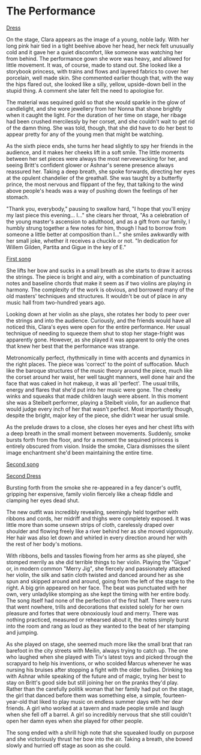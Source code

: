 # The Performance

[Dress](https://cdn77.gemgrace.com/29926-thickbox_default/sparkly-sequined-gold-ball-gown-prom-dress-with-off-shoulder-straps.jpg)

On the stage, Clara appears as the image of a young, noble lady. With her long pink hair tied in a tight beehive above her head, her neck felt unusually cold and it gave her a quiet discomfort, like someone was watching her from behind. The performance gown she wore was heavy, and allowed for little movement. It was, of course, made to stand out. She looked like a storybook princess, with trains and flows and layered fabrics to cover her porcelain, well made skin. She commented earlier though that, with the way the hips flared out, she looked like a silly, yellow, upside-down bell in the stupid thing. A comment she later felt the need to apologise for. 

The material was sequined gold so that she would sparkle in the glow of candlelight, and she wore jewellery from her Nonna that shone brightly when it caught the light. For the duration of her time on stage, her ribage had been crushed mercilessly by her corset, and she couldn't wait to get rid of the damn thing. She was told, though, that she did have to do her best to appear pretty for any of the young men that might be watching.

As the sixth piece ends, she turns her head slightly to spy her friends in the audience, and it makes her cheeks lift in a soft smile. The little moments between her set pieces were always the most nervewracking for her, and seeing Britt's confident glower or Ashnar's serene presence always reassured her. Taking a deep breath, she spoke forwards, directing her eyes at the opulent chandelier of the greathall. She was taught by a butterfly prince, the most nervous and flippant of the fey, that talking to the wind above people's heads was a way of pushing down the feelings of her stomach.

"Thank you, everybody," pausing to swallow hard, "I hope that you'll enjoy my last piece this evening... I..." she clears her throat, "As a celebration of the young master's ascension to adulthood, and as a gift from our family, I humbly strung together a few notes for him, though I had to borrow from someone a little better at composition than I..." she smiles awkwardly with her small joke, whether it receives a chuckle or not. "In dedication for Willem Gilden, Partita and Gigue in the key of E."

[First song](https://www.youtube.com/watch?v=5tjl07RmEQg)

She lifts her bow and sucks in a small breath as she starts to draw it across the strings. The piece is bright and airy, with a combination of punctuating notes and baseline chords that make it seem as if two violins are playing in harmony. The complexity of the work is obvious, and borrowed many of the old masters' techniques and structures. It wouldn't be out of place in any music hall from two-hundred years ago.

Looking down at her violin as she plays, she rotates her body to peer over the strings and into the audience.  Curiously, and the friends would have all noticed this, Clara's eyes were open for the entire performance. Her usual technique of needing to squeeze them shut to stop her stage-fright was apparently gone. However, as she played it was apparent to only the ones that knew her best that the performance  was strange.

Metronomically perfect, rhythmically in time with accents and dynamics in the right places. The piece was 'correct' to the point of suffocation. Much like the baroque structures of the music theory around the piece, much like the corset around her waist, her well taught manners, well done hair and the face that was caked in hot makeup, it was all 'perfect'. The usual trills, energy and flares that she'd put into her music were gone. The cheeky winks and squeaks that made children laugh were absent. In this moment she was a Steibelt performer, playing a Steibelt violin, for an audience that would judge every inch of her that wasn't perfect. Most importantly though, despite the bright, major key of the piece, she didn't wear her usual smile.

As the prelude draws to a close, she closes her eyes and her chest lifts with a deep breath in the small moment between movements. Suddenly, smoke bursts forth from the floor, and for a moment the sequined princess is entirely obscured from vision. Inside the smoke, Clara dismisses the silent image enchantment she'd been maintaining the entire time. 

[Second song](https://youtu.be/bQagZh4W58c?si=NzJiq5qypWwqjJNM&t=211)

[Second Dress](https://i.kym-cdn.com/photos/images/original/001/178/749/89e.jpg)

Bursting forth from the smoke she re-appeared in a fey dancer's outfit, gripping her expensive, family violin fiercely like a cheap fiddle and clamping her eyes dead shut. 

The new outfit was incredibly revealing, seemingly held together with ribbons and cords, her midriff and thighs were completely exposed. It was little more than some unsewn strips of cloth, carelessly draped over shoulder and flowing freely like a river behind her as she moved vigorously. Her hair was also let down and whirled in every direction around her with the rest of her body's motions.

With ribbons, bells and tassles flowing from her arms as she played, she stomped merrily as she did terrible things to her violin. Playing the "Gigue" or, in modern common "Merry Jig", she fiercely and passionately attacked her violin, the silk and satin cloth twisted and danced around her as she spun and skipped around and around, going from the left of the stage to the right. A big grin appeared on her face. The beat was punctuated with her own, very unladylike stomping as she kept the timing with her entire body. The song itself had none of the perfection of the first half. There were runs that went nowhere, trills and decorations that existed solely for her own pleasure and fortes that were obnoxiously loud and merry. There was nothing practiced, measured or rehearsed about it, the notes simply burst into the room and rang as loud as they wanted to the beat of her stamping and jumping.

As she played on stage, she seemed much more like the small brat that ran barefoot in the city streets with Meilin, always trying to catch up. The one who laughed when she played with Tiv's latest toys and picked through the scrapyard to help his inventions, or who scolded Marcus whenever he was nursing his bruises after stopping a fight with the older bullies. Drinking tea with Ashnar while speaking of the future and of magic, trying her best to stay on Britt's good side but still joining her on the pranks they'd play. Rather than the carefully politik woman that her family had put on the stage, the girl that danced before them was something else, a simple, fourteen-year-old that liked to play music on endless summer days with her dear friends. A girl who worked at a tavern and made people smile and laugh when she fell off a barrel. A girl so incredibly nervous that she still couldn't open her damn eyes when she played for other people.

The song ended with a shrill high note that she squeaked loudly on purpose and she victoriously thrust her bow into the air. Taking a breath, she bowed slowly and hurried off stage as soon as she could. 
